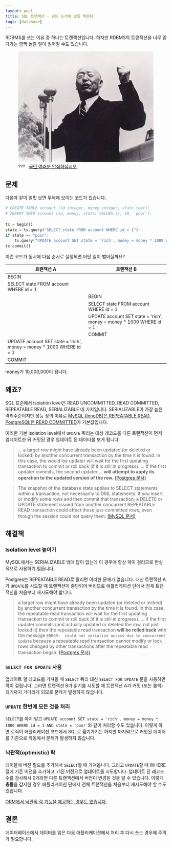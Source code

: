 ```yaml
---
layout: post
title: SQL 트랜잭션 - 믿는 도끼에 발등 찍힌다
tags: [database]
---
```


RDBMS를 쓰는 이유 중 하나는 트랜잭션입니다. 하지만 RDBMS의 트랜잭션을 너무 믿다가는 깜짝 놀랄 일이 벌어질 수도 있습니다.

<figure>
<img src="/public/img/lsm.jpg" alt="국민 여러분 안심하십시오" />
<figcaption>??? : <a href="https://librewiki.net/wiki/%EC%9D%B4%EC%8A%B9%EB%A7%8C">국민 여러분 안심하십시오</a></figcaption>
</figure>

## 문제

다음과 같이 얼핏 보면 무해해 보이는 코드가 있습니다.

```py
# CREATE TABLE account (id integer, money integer, state text);
# INSERT INTO account (id, money, state) VALUES (1, 10, 'poor');

tx = begin()
state = tx.query("SELECT state FROM account WHERE id = 1")
if state == "poor":
    tx.query("UPDATE account SET state = 'rich', money = money * 1000 WHERE id = 1")
tx.commit()
```

이런 코드가 동시에 다음 순서로 실행되면 어떤 일이 벌어질까요?

| 트랜잭션 A | 트랜잭션 B |
| ------------------------- | ---------------------------|
| BEGIN | |
| SELECT state FROM account WHERE id = 1 | |
| | BEGIN |
| | SELECT state FROM account WHERE id = 1 |
| | UPDATE account SET state = 'rich', money = money * 1000 WHERE id = 1 |
| | COMMIT |
| UPDATE account SET state = 'rich', money = money * 1000 WHERE id = 1 | |
| COMMIT | |

money가 10,000,000이 됩니다.

## 왜죠?

SQL 표준에서 isolation level은 READ UNCOMMITTED, READ COMMITTED, REPEATABLE READ, SERIALIZABLE 네 가지입니다.
SERIALIZABLE이 가장 높은 격리수준이지만 성능 상의 이유로 [MySQL (InnoDB)은 REPEATABLE READ](https://dev.mysql.com/doc/refman/5.7/en/innodb-transaction-isolation-levels.html), [PostgreSQL은 READ COMMITTED](https://www.postgresql.org/docs/current/static/transaction-iso.html)가 기본값입니다.

이러한 기본 isolation level에서 `UPDATE` 쿼리는 대상 레코드를 다른 트랜잭션이 먼저 업데이트한 뒤 커밋된 경우 업데이트 된 데이터를 보게 됩니다.

> ... a target row might have already been updated (or deleted or locked) by another concurrent transaction by the time it is found. In this case, the would-be updater will wait for the first updating transaction to commit or roll back (if it is still in progress). ... If the first updater commits, the second updater ... **will attempt to apply its operation to the updated version of the row.** [(Postgres 문서)](https://www.postgresql.org/docs/current/static/transaction-iso.html#XACT-READ-COMMITTED)

> The snapshot of the database state applies to SELECT statements within a transaction, not necessarily to DML statements. If you insert or modify some rows and then commit that transaction, a DELETE or UPDATE statement issued from another concurrent REPEATABLE READ transaction could affect those just-committed rows, even though the session could not query them. [(MySQL 문서)](https://dev.mysql.com/doc/refman/5.7/en/innodb-consistent-read.html)

## 해결책

### Isolation level 높이기

MySQL에서는 SERIALIZABLE 밖에 답이 없는데 이 경우에 항상 락이 걸리므로 현실적으로 사용하기 힘듭니다.

Postgres는 REPEATABLE READ로 올리면 이러한 문제가 없습니다. 대신 트랜잭션 A가 `UPDATE`를 시도할 때 트랜잭션이 중단되어 버리므로 애플리케이션 단에서 전체 트랜잭션을 처음부터 재시도해야 합니다.

> a target row might have already been updated (or deleted or locked) by another concurrent transaction by the time it is found. In this case, the repeatable read transaction will wait for the first updating transaction to commit or roll back (if it is still in progress). ... if the first updater commits (and actually updated or deleted the row, not just locked it) then the repeatable read transaction **will be rolled back** with the message `ERROR:  could not serialize access due to concurrent update` because a repeatable read transaction cannot modify or lock rows changed by other transactions after the repeatable read transaction began. [(Postgres 문서)](https://www.postgresql.org/docs/current/static/transaction-iso.html#XACT-REPEATABLE-READ)

### `SELECT FOR UPDATE` 사용

업데이트 할 레코드를 가져올 때 `SELECT` 쿼리 대신 `SELECT FOR UPDATE` 문을 사용하면 락이 걸립니다.
그러면 트랜잭션 B가 읽기를 시도할 때 트랜잭션 A가 커밋 (또는 롤백)되기까지 기다리게 되므로 문제가 발생하지 않습니다.

### `UPDATE` 한번에 모든 것을 처리

`SELECT`를 하지 말고 `UPDATE account SET state = 'rich', money = money * 1000 WHERE id = 1 AND state = 'poor'`와 같이 처리할 수도 있습니다.
이렇게 하면 로직이 애플리케이션 코드에서 SQL로 옮겨가기는 하지만 마지막으로 커밋된 데이터를 기준으로 작동해서 문제가 발생하지 않습니다.

### 낙관적(optimistic) 락

테이블에 버전 필드를 추가해서 `SELECT`할 때 가져옵니다. 그리고 `UPDATE`할 때 WHERE 절에 기존 버전을 추가하고 +1된 버전으로 업데이트를 시도합니다. 업데이트 된 레코드 수를 검사해서 0개라면 다른 트랜잭션에서 버전이 변경된 것을 알 수 있습니다. 이렇게 **충돌**을 감지한 경우 애플리케이션 단에서 전체 트랜잭션을 처음부터 재시도해야 할 수도 있습니다.

[ORM에서 낙관적 락 기능을 제공하는 경우도 있습니다.](https://docs.jboss.org/hibernate/orm/4.0/devguide/en-US/html/ch05.html)

## 결론

데이터베이스에서 데이터를 읽은 다음 애플리케이션에서 처리 후 다시 쓰는 경우에 주의가 필요합니다.
